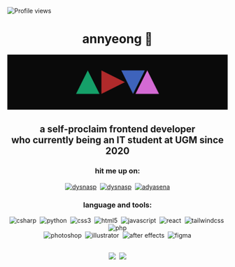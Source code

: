 ![Profile views](https://komarev.com/ghpvc/adyasena&color=blue)
<h1 align="center">annyeong 👋</h1>
<img src="assets/img/adya.jpg" class="img-responsive" alt=""> </div>
<h2 align="center">a self-proclaim frontend developer<br>who currently being an IT student at UGM since 2020</h2>

<h3 align="center">hit me up on:</h3>
<p align="center">
<a href="https://fb.com/dysnasp" target="blank"><img align="center" src="https://img.shields.io/badge/Facebook-%231877F2.svg?logo=Facebook&logoColor=white" alt="dysnasp" /></a>&nbsp;
<a href="https://instagram.com/dysnasp" target="blank"><img align="center" src="https://img.shields.io/badge/Instagram-%23E4405F.svg?logo=Instagram&logoColor=white" alt="dysnasp" /></a>&nbsp;
<a href="https://linkedin.com/in/adyasena" target="blank"><img align="center" src="https://img.shields.io/badge/LinkedIn-%230077B5.svg?logo=linkedin&logoColor=white" alt="adyasena" /></a>
</p>

<h3 align="center">language and tools:</h3>
<p align="center">
<img src="https://img.shields.io/badge/c%23-%23239120.svg?style=flat&logo=c-sharp&logoColor=white" alt="csharp" />&nbsp;
<img src="https://img.shields.io/badge/python-3670A0?style=flat&logo=python&logoColor=ffdd54" alt="python" />&nbsp;
<img src="https://img.shields.io/badge/css3-%231572B6.svg?style=flat&logo=css3&logoColor=white" alt="css3" />&nbsp;
<img src="https://img.shields.io/badge/html5-%23E34F26.svg?style=flat&logo=html5&logoColor=white" alt="html5" />&nbsp;
<img src="https://img.shields.io/badge/javascript-%23323330.svg?style=flat&logo=javascript&logoColor=%23F7DF1E" alt="javascript" />&nbsp;
<img src="https://img.shields.io/badge/react-%2320232a.svg?style=flat&logo=react&logoColor=%2361DAFB" alt="react" />&nbsp;
<img src="https://img.shields.io/badge/tailwindcss-%2338B2AC.svg?style=flat&logo=tailwind-css&logoColor=white" alt="tailwindcss" />&nbsp;
<img src="https://img.shields.io/badge/php-%23777BB4.svg?style=flat&logo=php&logoColor=white" alt="php" />
<br/>
<img src="https://img.shields.io/badge/adobephotoshop-%2331A8FF.svg?style=flat&logo=adobephotoshop&logoColor=white" alt="photoshop" />&nbsp;
<img src="https://img.shields.io/badge/adobeillustrator-%23FF9A00.svg?style=flat&logo=adobeillustrator&logoColor=white" alt="illustrator" />&nbsp;
<img src="https://img.shields.io/badge/Adobe%20After%20Effects-9999FF.svg?style=flat&logo=Adobe%20After%20Effects&logoColor=white" alt="after effects" />&nbsp;
<img src="https://img.shields.io/badge/figma-%23F24E1E.svg?style=flat&logo=figma&logoColor=whitee" alt="figma" />
</p>

<p align="center">
<br/>
<img src="https://github-readme-stats-git-masterrstaa-rickstaa.vercel.app/api?username=adyasena&theme=graywhite&hide_border=true" height="160"/>&nbsp;
<img src="https://github-readme-stats-git-masterrstaa-rickstaa.vercel.app/api/top-langs/?username=adyasena&theme=graywhite&hide_border=true&include_all_commits=false&count_private=false&layout=compact" height="160"/>
</p>
